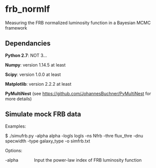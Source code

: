 # frb_normlf
Measuring the FRB normalized luminosity function in a Bayesian MCMC framework

## Dependancies
**Python 2.7**: NOT 3... 

**Numpy**: version 1.14.5 at least

**Scipy**: version 1.0.0 at least

**Matplotlib**: version 2.2.2 at least

**PyMultiNest** (see https://github.com/JohannesBuchner/PyMultiNest for more details)

## Simulate mock FRB data
Examples: 

$ ./simufrb.py -alpha alpha -logls logls -ns Nfrb -thre flux_thre -dnu specwidth -type galaxy_type -o simfrb.txt

Options: 

-alpha  &nbsp;  &nbsp; &emsp;&emsp;  Input the power-law index of FRB luminosity function
